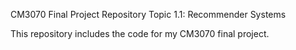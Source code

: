 CM3070 Final Project Repository
Topic 1.1: Recommender Systems

This repository includes the code for my CM3070 final project.